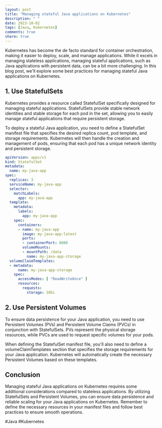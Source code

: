 ```yaml
---
layout: post
title: "Managing stateful Java applications on Kubernetes"
description: " "
date: 2023-10-02
tags: [Java, Kubernetes]
comments: true
share: true
---
```


Kubernetes has become the de facto standard for container orchestration, making it easier to deploy, scale, and manage applications. While it excels in managing stateless applications, managing stateful applications, such as Java applications with persistent data, can be a bit more challenging. In this blog post, we'll explore some best practices for managing stateful Java applications on Kubernetes.

## 1. Use StatefulSets

Kubernetes provides a resource called StatefulSet specifically designed for managing stateful applications. StatefulSets provide stable network identities and stable storage for each pod in the set, allowing you to easily manage stateful applications that require persistent storage.

To deploy a stateful Java application, you need to define a StatefulSet manifest file that specifies the desired replica count, pod template, and storage requirements. Kubernetes will then handle the creation and management of pods, ensuring that each pod has a unique network identity and persistent storage.

```yaml
apiVersion: apps/v1
kind: StatefulSet
metadata:
  name: my-java-app
spec:
  replicas: 3
  serviceName: my-java-app
  selector:
    matchLabels:
      app: my-java-app
  template:
    metadata:
      labels:
        app: my-java-app
    spec:
      containers:
      - name: my-java-app
        image: my-java-app:latest
        ports:
        - containerPort: 8080
        volumeMounts:
        - mountPath: /data
          name: my-java-app-storage
  volumeClaimTemplates:
  - metadata:
      name: my-java-app-storage
    spec:
      accessModes: [ "ReadWriteOnce" ]
      resources:
        requests:
          storage: 10Gi
```

## 2. Use Persistent Volumes

To ensure data persistence for your Java application, you need to use Persistent Volumes (PVs) and Persistent Volume Claims (PVCs) in conjunction with StatefulSets. PVs represent the physical storage resources, while PVCs are used to request specific volumes for your pods.

When defining the StatefulSet manifest file, you'll also need to define a volumeClaimTemplates section that specifies the storage requirements for your Java application. Kubernetes will automatically create the necessary Persistent Volumes based on these templates.

## Conclusion

Managing stateful Java applications on Kubernetes requires some additional considerations compared to stateless applications. By utilizing StatefulSets and Persistent Volumes, you can ensure data persistence and reliable scaling for your Java applications on Kubernetes. Remember to define the necessary resources in your manifest files and follow best practices to ensure smooth operations.

#Java #Kubernetes